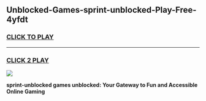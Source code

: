 
## Unblocked-Games-sprint-unblocked-Play-Free-4yfdt
<h3>
<a href="https://premium76.site?title=sprint-unblocked&ref=12A">CLICK TO PLAY</a></h3>
<hr>

<h3>
<a href="https://premium76.site?title=sprint-unblocked&ref=12A">CLICK 2 PLAY</a>
  
</h3>

<a href="https://premium76.site?title=sprint-unblocked&ref=12A"><img src="https://clearcache.store/games.png"></a>


**sprint-unblocked games unblocked: Your Gateway to Fun and Accessible Online Gaming**

